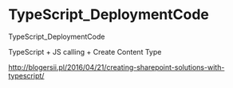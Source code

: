 # TypeScript_DeploymentCode
TypeScript_DeploymentCode


TypeScript + JS calling + Create Content Type


http://blogersii.pl/2016/04/21/creating-sharepoint-solutions-with-typescript/

